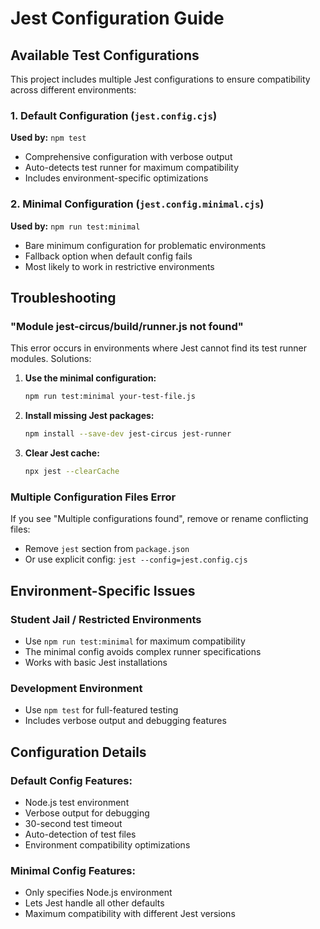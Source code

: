 # Jest Configuration Guide

## Available Test Configurations

This project includes multiple Jest configurations to ensure compatibility across different environments:

### 1. Default Configuration (`jest.config.cjs`)
**Used by:** `npm test`
- Comprehensive configuration with verbose output
- Auto-detects test runner for maximum compatibility 
- Includes environment-specific optimizations

### 2. Minimal Configuration (`jest.config.minimal.cjs`)
**Used by:** `npm run test:minimal`
- Bare minimum configuration for problematic environments
- Fallback option when default config fails
- Most likely to work in restrictive environments

## Troubleshooting

### "Module jest-circus/build/runner.js not found"

This error occurs in environments where Jest cannot find its test runner modules. Solutions:

1. **Use the minimal configuration:**
   ```bash
   npm run test:minimal your-test-file.js
   ```

2. **Install missing Jest packages:**
   ```bash
   npm install --save-dev jest-circus jest-runner
   ```

3. **Clear Jest cache:**
   ```bash
   npx jest --clearCache
   ```

### Multiple Configuration Files Error

If you see "Multiple configurations found", remove or rename conflicting files:
- Remove `jest` section from `package.json`
- Or use explicit config: `jest --config=jest.config.cjs`

## Environment-Specific Issues

### Student Jail / Restricted Environments
- Use `npm run test:minimal` for maximum compatibility
- The minimal config avoids complex runner specifications
- Works with basic Jest installations

### Development Environment
- Use `npm test` for full-featured testing
- Includes verbose output and debugging features

## Configuration Details

### Default Config Features:
- Node.js test environment
- Verbose output for debugging
- 30-second test timeout
- Auto-detection of test files
- Environment compatibility optimizations

### Minimal Config Features:
- Only specifies Node.js environment
- Lets Jest handle all other defaults
- Maximum compatibility with different Jest versions
